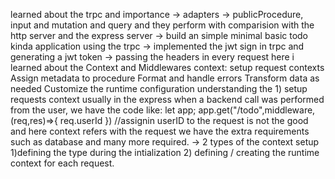 learned about the trpc and importance
-> adapters
-> publicProcedure, input and mutation and query and they perform with comparision with the http server and the express server
-> build an simple minimal basic todo kinda application using the trpc
-> implemented the jwt sign in trpc and generating a jwt token
-> passing the headers in every request here i learned about the Context and Middlewares
context: setup request contexts
Assign metadata to procedure
Format and handle errors
Transform data as needed
Customize the runtime configuration
understanding the 1) setup requests context
usually in the express when a backend call was performed from the user, we have the code like:
let app;
app.get("/todo",middleware, (req,res)=>{
    req.userId
})
//assignin userID to the request is not the good and here context refers with the request we have the extra requirements such as database and many more required.
-> 2 types of the context setup
1)defining the type during the intialization 
2) defining / creating the runtime context for each request.
